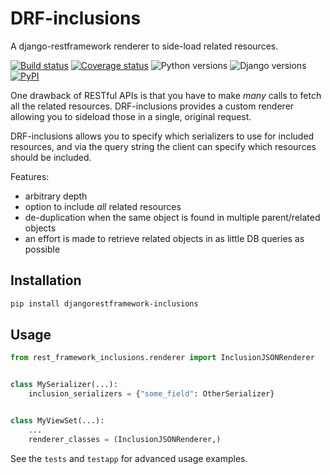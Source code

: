 # DRF-inclusions

A django-restframework renderer to side-load related resources.

[![Build status][build-status]][travis]
[![Coverage status][coverage]][codecov]
![Python versions][python-versions]
![Django versions][django-versions]
[![PyPI][pypi-version]][pypi]


[build-status]: https://travis-ci.org/isprojects/rest-framework-inclusions.svg?branch=develop
[travis]: https://travis-ci.org/isprojects/rest-framework-inclusions
[coverage]: https://codecov.io/gh/isprojects/rest-framework-inclusions/branch/develop/graph/badge.svg
[codecov]: https://codecov.io/gh/isprojects/rest-framework-inclusions
[python-versions]: https://img.shields.io/pypi/pyversions/djangorestframework-inclusions.svg
[django-versions]: https://img.shields.io/pypi/djversions/djangorestframework-inclusions.svg
[pypi-version]: https://img.shields.io/pypi/v/djangorestframework-inclusions.svg
[pypi]: https://pypi.org/project/djangorestframework-inclusions/


One drawback of RESTful APIs is that you have to make _many_ calls to fetch all
the related resources. DRF-inclusions provides a custom renderer allowing you
to sideload those in a single, original request.

DRF-inclusions allows you to specify which serializers to use for included
resources, and via the query string the client can specify which resources
should be included.

Features:

* arbitrary depth
* option to include _all_ related resources
* de-duplication when the same object is found in multiple parent/related
  objects
* an effort is made to retrieve related objects in as little DB queries as possible

## Installation

```bash
pip install djangorestframework-inclusions
```

## Usage

```python
from rest_framework_inclusions.renderer import InclusionJSONRenderer


class MySerializer(...):
    inclusion_serializers = {"some_field": OtherSerializer}


class MyViewSet(...):
    ...
    renderer_classes = (InclusionJSONRenderer,)
```

See the `tests` and `testapp` for advanced usage examples.
